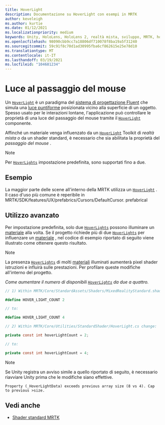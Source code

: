 ```yaml
---
title: HoverLight
description: Documentazione su HoverLight con esempi in MRTK
author: keveleigh
ms.author: kurtie
ms.date: 01/12/2021
ms.localizationpriority: medium
keywords: Unity, HoloLens, HoloLens 2, realtà mista, sviluppo, MRTK, hover Light,
ms.openlocfilehash: 98090cbb9cc7a18806df710078f8ba19a5f31240
ms.sourcegitcommit: 59c91f8c70d1ad30995fba6cf862615e25e78d10
ms.translationtype: MT
ms.contentlocale: it-IT
ms.lasthandoff: 03/19/2021
ms.locfileid: "104681234"
---
```

# <a name="hover-light"></a>Luce al passaggio del mouse

Un [`HoverLight`](xref:Microsoft.MixedReality.Toolkit.Utilities.HoverLight) è un paradigma del [sistema di progettazione Fluent](https://www.microsoft.com/design/fluent/) che simula una [luce puntiforme](https://docs.unity3d.com/Manual/Lighting.html) posizionata vicino alla superficie di un oggetto. Spesso usato per le interazioni lontane, l'applicazione può controllare le proprietà di una luce del passaggio del mouse tramite il [`HoverLight`](xref:Microsoft.MixedReality.Toolkit.Utilities.HoverLight) componente.

Affinché un materiale venga influenzato da un [`HoverLight`](xref:Microsoft.MixedReality.Toolkit.Utilities.HoverLight) Toolkit di *realtà mista o* da un shader standard, è necessario che sia abilitata la proprietà del *passaggio del mouse* .

> [!Note]
> Per [`HoverLights`](xref:Microsoft.MixedReality.Toolkit.Utilities.HoverLight) impostazione predefinita, sono supportati fino a due.

## <a name="examples"></a>Esempio

La maggior parte delle scene all'interno della MRTK utilizza un [`HoverLight`](xref:Microsoft.MixedReality.Toolkit.Utilities.HoverLight) . Il caso d'uso più comune è reperibile in MRTK/SDK/features/UX/prefabrics/Cursors/DefaultCursor. prefabrical

## <a name="advanced-usage"></a>Utilizzo avanzato

Per impostazione predefinita, solo due [`HoverLights`](xref:Microsoft.MixedReality.Toolkit.Utilities.HoverLight) possono illuminare un [materiale](https://docs.unity3d.com/ScriptReference/Material.html) alla volta. Se il progetto richiede più di due [`HoverLights`](xref:Microsoft.MixedReality.Toolkit.Utilities.HoverLight) per influenzare un [materiale](https://docs.unity3d.com/ScriptReference/Material.html) , nel codice di esempio riportato di seguito viene illustrato come ottenere questo risultato.

> [!Note]
> La presenza [`HoverLights`](xref:Microsoft.MixedReality.Toolkit.Utilities.HoverLight) di molti [materiali](https://docs.unity3d.com/ScriptReference/Material.html) illuminati aumenterà pixel shader istruzioni e influirà sulle prestazioni. Per profilare queste modifiche all'interno del progetto.

*Come aumentare il numero di disponibili [`HoverLights`](xref:Microsoft.MixedReality.Toolkit.Utilities.HoverLight) da due a quattro.*

```C#
// 1) Within MRTK/Core/StandardAssets/Shaders/MixedRealityStandard.shader change:

#define HOVER_LIGHT_COUNT 2

// to:

#define HOVER_LIGHT_COUNT 4

// 2) Within MRTK/Core/Utilities/StandardShader/HoverLight.cs change:

private const int hoverLightCount = 2;

// to:

private const int hoverLightCount = 4;
```

> [!NOTE]
> Se Unity registra un avviso simile a quello riportato di seguito, è necessario riavviare Unity prima che le modifiche siano effettive.
>
> `Property (_HoverLightData) exceeds previous array size (8 vs 4). Cap to previous >size.`

## <a name="see-also"></a>Vedi anche

* [Shader standard MRTK](../README_MRTKStandardShader.md)
